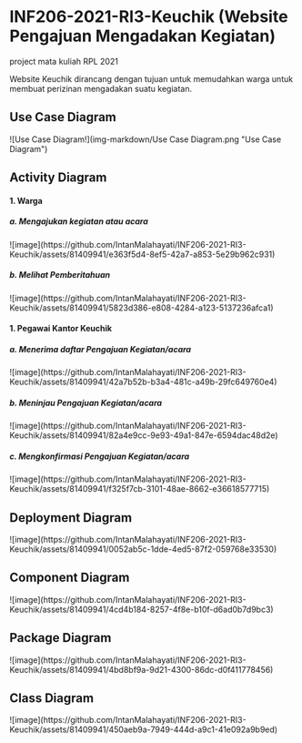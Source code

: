 # INF206-2021-RI3-Keuchik (Website Pengajuan Mengadakan Kegiatan)
project mata kuliah RPL 2021

Website Keuchik dirancang dengan tujuan untuk memudahkan warga untuk membuat perizinan mengadakan suatu kegiatan.

<h2>Use Case Diagram</h2>
![Use Case Diagram!](img-markdown/Use Case Diagram.png "Use Case Diagram")

<h2>Activity Diagram</h2>

<h4>1. Warga</h4>
<h5>a. Mengajukan kegiatan atau acara</h5>
![image](https://github.com/IntanMalahayati/INF206-2021-RI3-Keuchik/assets/81409941/e363f5d4-8ef5-42a7-a853-5e29b962c931)

<h5>b. Melihat Pemberitahuan</h5>
![image](https://github.com/IntanMalahayati/INF206-2021-RI3-Keuchik/assets/81409941/5823d386-e808-4284-a123-5137236afca1)

<h4>1. Pegawai Kantor Keuchik</h4>
<h5>a. Menerima daftar Pengajuan Kegiatan/acara</h5>
![image](https://github.com/IntanMalahayati/INF206-2021-RI3-Keuchik/assets/81409941/42a7b52b-b3a4-481c-a49b-29fc649760e4)

<h5>b. Meninjau Pengajuan Kegiatan/acara</h5>
![image](https://github.com/IntanMalahayati/INF206-2021-RI3-Keuchik/assets/81409941/82a4e9cc-9e93-49a1-847e-6594dac48d2e)

<h5>c. Mengkonfirmasi Pengajuan Kegiatan/acara</h5>
![image](https://github.com/IntanMalahayati/INF206-2021-RI3-Keuchik/assets/81409941/f325f7cb-3101-48ae-8662-e36618577715)

<h2>Deployment Diagram</h2>
![image](https://github.com/IntanMalahayati/INF206-2021-RI3-Keuchik/assets/81409941/0052ab5c-1dde-4ed5-87f2-059768e33530)

<h2>Component Diagram</h2>
![image](https://github.com/IntanMalahayati/INF206-2021-RI3-Keuchik/assets/81409941/4cd4b184-8257-4f8e-b10f-d6ad0b7d9bc3)

<h2>Package Diagram</h2>
![image](https://github.com/IntanMalahayati/INF206-2021-RI3-Keuchik/assets/81409941/4bd8bf9a-9d21-4300-86dc-d0f411778456)

<h2>Class Diagram</h2>
![image](https://github.com/IntanMalahayati/INF206-2021-RI3-Keuchik/assets/81409941/450aeb9a-7949-444d-a9c1-41e092a9b9ed)
